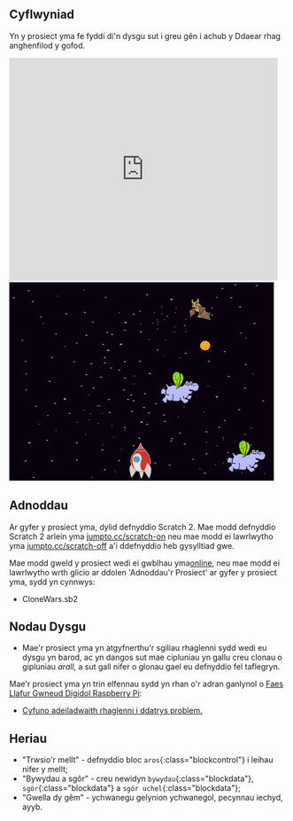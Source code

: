 ## Cyflwyniad

Yn y prosiect yma fe fyddi di'n dysgu sut i greu gên i achub y Ddaear rhag anghenfilod y gofod.

<div class="scratch-preview">
  <iframe allowtransparency="true" width="485" height="402" src="https://scratch.mit.edu/projects/embed/46018140/?autostart=false" frameborder="0"></iframe>
  <img src="images/invaders-final.png">
</div>

## Adnoddau
Ar gyfer y prosiect yma, dylid defnyddio Scratch 2.  Mae modd defnyddio Scratch 2 arlein yma [jumpto.cc/scratch-on](http://jumpto.cc/scratch-on) neu mae modd ei lawrlwytho yma [jumpto.cc/scratch-off](http://jumpto.cc/scratch-off) a'i ddefnyddio heb gysylltiad gwe.

Mae modd gweld y prosiect wedi ei gwblhau yma<a href="http://scratch.mit.edu/projects/46018140/#editor">online</a>, neu mae modd ei lawrlwytho wrth glicio ar ddolen 'Adnoddau'r Prosiect' ar gyfer y prosiect yma, sydd yn cynnwys:

+ CloneWars.sb2

## Nodau Dysgu
+ Mae'r prosiect yma yn atgyfnerthu'r sgiliau rhaglenni sydd wedi eu dysgu yn barod, ac yn dangos sut mae cipluniau yn gallu creu clonau o gipluniau _arall_, a sut gall nifer o glonau gael eu defnyddio fel taflegryn.

Mae'r prosiect yma yn trin elfennau sydd yn rhan o'r adran ganlynol o [Faes Llafur Gwneud Digidol Raspberry Pi](http://rpf.io/curriculum):

+ [Cyfuno adeiladwaith rhaglenni i ddatrys problem.](https://www.raspberrypi.org/curriculum/programming/builder)

## Heriau
+ "Trwsio'r mellt" - defnyddio bloc `aros`{:class="blockcontrol"} i leihau nifer y mellt; 
+ "Bywydau a sgôr" - creu newidyn `bywydau`{:class="blockdata"}, `sgôr`{:class="blockdata"} a `sgôr uchel`{:class="blockdata"};
+ "Gwella dy gêm" - ychwanegu gelynion ychwanegol, pecynnau iechyd, ayyb. 
